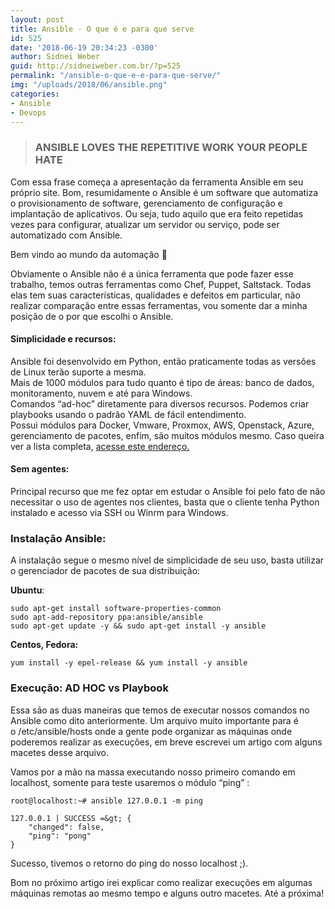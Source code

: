 ```yaml
---
layout: post
title: Ansible - O que é e para que serve
id: 525
date: '2018-06-19 20:34:23 -0300'
author: Sidnei Weber
guid: http://sidneiweber.com.br/?p=525
permalink: "/ansible-o-que-e-e-para-que-serve/"
img: "/uploads/2018/06/ansible.png"
categories:
- Ansible
- Devops
---
```


> ### <span id="ANSIBLE_LOVES_THE_REPETITIVE_WORK_YOUR_PEOPLE_HATE">ANSIBLE LOVES THE REPETITIVE WORK YOUR PEOPLE HATE</span>

Com essa frase começa a apresentação da ferramenta Ansible em seu próprio site. Bom, resumidamente o Ansible é um software que automatiza o provisionamento de software, gerenciamento de configuração e implantação de aplicativos. Ou seja, tudo aquilo que era feito repetidas vezes para configurar, atualizar um servidor ou serviço, pode ser automatizado com Ansible.

Bem vindo ao mundo da automação 🙂

Obviamente o Ansible não é a única ferramenta que pode fazer esse trabalho, temos outras ferramentas como Chef, Puppet, Saltstack. Todas elas tem suas características, qualidades e defeitos em particular, não realizar comparação entre essas ferramentas, vou somente dar a minha posição de o por que escolhi o Ansible.

#### <span id="Simplicidade_e_recursos">Simplicidade e recursos:</span>

Ansible foi desenvolvido em Python, então praticamente todas as versões de Linux terão suporte a mesma.  
Mais de 1000 módulos para tudo quanto é tipo de áreas: banco de dados, monitoramento, nuvem e até para Windows.  
Comandos &#8220;ad-hoc&#8221; diretamente para diversos recursos. Podemos criar playbooks usando o padrão YAML de fácil entendimento.  
Possui módulos para Docker, Vmware, Proxmox, AWS, Openstack, Azure, gerenciamento de pacotes, enfim, são muitos módulos mesmo. Caso queira ver a lista completa, <a href="https://docs.ansible.com/ansible/latest/modules/list_of_all_modules.html" target="_blank" rel="noopener">acesse este endereço.</a>

#### <span id="Sem_agentes">Sem agentes:</span>

Principal recurso que me fez optar em estudar o Ansible foi pelo fato de não necessitar o uso de agentes nos clientes, basta que o cliente tenha Python instalado e acesso via SSH ou Winrm para Windows.

### <span id="Instalacao_Ansible">Instalação Ansible:</span>

A instalação segue o mesmo nível de simplicidade de seu uso, basta utilizar o gerenciador de pacotes de sua distribuição:

**Ubuntu**:

```shell
sudo apt-get install software-properties-common
sudo apt-add-repository ppa:ansible/ansible
sudo apt-get update -y && sudo apt-get install -y ansible
```

**Centos, Fedora:**

```shell
yum install -y epel-release && yum install -y ansible
```

### <span id="Execucao_AD_HOC_vs_Playbook">Execução: AD HOC vs Playbook</span>

Essa são as duas maneiras que temos de executar nossos comandos no Ansible como dito anteriormente. Um arquivo muito importante para é o <span class="wp_shortcodes_tooltip" title="Arquivo muito importante" data-gravity="n" data-fade="0">/etc/ansible/hosts</span> onde a gente pode organizar as máquinas onde poderemos realizar as execuções, em breve escrevei um artigo com alguns macetes desse arquivo.

Vamos por a mão na massa executando nosso primeiro comando em localhost, somente para teste usaremos o módulo &#8220;ping&#8221; :

```shell
root@localhost:~# ansible 127.0.0.1 -m ping

127.0.0.1 | SUCCESS =&gt; {
    "changed": false,
    "ping": "pong"
}
```

Sucesso, tivemos o retorno do ping do nosso localhost ;).

Bom no próximo artigo irei explicar como realizar execuções em algumas máquinas remotas ao mesmo tempo e alguns outro macetes. Até a próxima!
